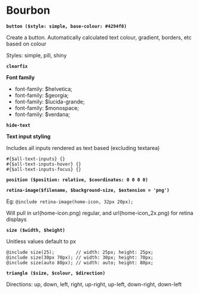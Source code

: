 Bourbon
=======

**`button ($style: simple, base-colour: #4294f0)`**

Create a button. Automatically calculated text colour, gradient, borders, etc based on colour

Styles: simple, pill, shiny

**`clearfix`**

**Font family**

- font-family: $helvetica;
- font-family: $georgia;
- font-family: $lucida-grande;
- font-family: $monospace;
- font-family: $verdana;

**`hide-text`**

**Text input styling**

Includes all inputs rendered as text based (excluding textarea)

```
#{$all-text-inputs} {}
#{$all-text-inputs-hover} {}
#{$all-text-inputs-focus} {}
```

**`position ($position: relative, $coordinates: 0 0 0 0)`**

**`retina-image($filename, $background-size, $extension = 'png')`**

Eg: `@include retina-image(home-icon, 32px 20px);`

Will pull in url(home-icon.png) regular, and url(home-icon_2x.png) for retina displays

**`size ($width, $height)`**

Unitless values default to px

```
@include size(25);        // width: 25px; height: 25px;
@include size(30px 70px); // width: 30px; height: 70px;
@include size(auto 80px); // width: auto; height: 80px;
```

**`triangle ($size, $colour, $direction)`**

Directions: up, down, left, right, up-right, up-left, down-right, down-left

